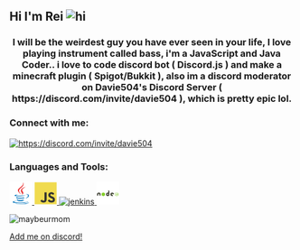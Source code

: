 ## Hi I'm Rei <img src="https://cdn.discordapp.com/emojis/787283025679089714.gif?v=1" width="28px" alt="hi">

<h3 align="center">I will be the weirdest guy you have ever seen in your life, I love playing instrument called bass, i'm a JavaScript and Java Coder.. i love to code discord bot ( Discord.js ) and make a minecraft plugin ( Spigot/Bukkit ), also im a discord moderator on Davie504's Discord Server ( https://discord.com/invite/davie504 ), which is pretty epic lol.</h3>

<h3 align="left">Connect with me:</h3>
<p align="left">
<a href="https://discord.gg/https://discord.com/invite/davie504" target="blank"><img align="center" src="https://raw.githubusercontent.com/rahuldkjain/github-profile-readme-generator/master/src/images/icons/Social/discord.svg" alt="https://discord.com/invite/davie504" height="30" width="40" /></a>
</p>

<h3 align="left">Languages and Tools:</h3>
<p align="left"> <a href="https://www.java.com" target="_blank"> <img src="https://raw.githubusercontent.com/devicons/devicon/master/icons/java/java-original.svg" alt="java" width="40" height="40"/> </a> <a href="https://developer.mozilla.org/en-US/docs/Web/JavaScript" target="_blank"> <img src="https://raw.githubusercontent.com/devicons/devicon/master/icons/javascript/javascript-original.svg" alt="javascript" width="40" height="40"/> </a> <a href="https://www.jenkins.io" target="_blank"> <img src="https://www.vectorlogo.zone/logos/jenkins/jenkins-icon.svg" alt="jenkins" width="40" height="40"/> </a> <a href="https://nodejs.org" target="_blank"> <img src="https://raw.githubusercontent.com/devicons/devicon/master/icons/nodejs/nodejs-original-wordmark.svg" alt="nodejs" width="40" height="40"/> </a> </p>

![maybeurmom](https://user-images.githubusercontent.com/74547779/121762108-0cf9e480-cb5e-11eb-967a-8f1a78d766e2.jpg)

[Add me on discord!](https://discord.com/users/669702508804833291)
